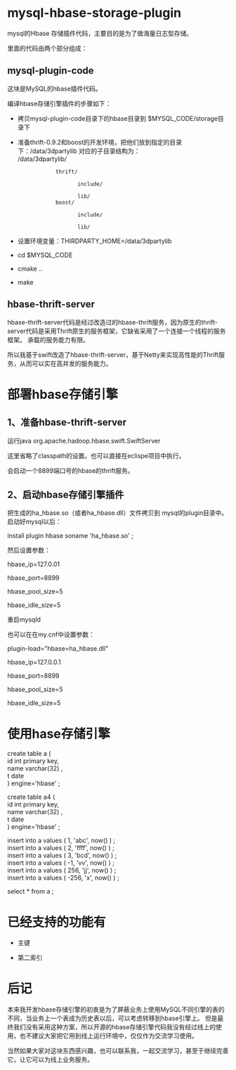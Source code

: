 # mysql-hbase-storage-plugin
mysql的Hbase 存储插件代码，主要目的是为了做海量日志型存储。

里面的代码由两个部分组成：
## mysql-plugin-code

这块是MySQL的hbase插件代码。

编译hbase存储引擎插件的步骤如下：
* 拷贝mysql-plugin-code目录下的hbase目录到 $MYSQL_CODE/storage目录下
* 准备thrift-0.9.2和boost的开发环境，把他们放到指定的目录下：/data/3dpartylib
   对应的子目录结构为：  
  /data/3dpartylib/
  
                  thrift/
                  
                         include/
                         
                         lib/
                  boost/ 
                  
                         include/
                         
                         lib/
         
* 设置环境变量：THIRDPARTY_HOME=/data/3dpartylib
* cd $MYSQL_CODE
* cmake ..
* make

## hbase-thrift-server

hbase-thrift-server代码是经过改造过的hbase-thrift服务，因为原生的thrift-server代码是采用Thrift原生的服务框架，它缺省采用了一个连接一个线程的服务框架。
承载的服务能力有限。

所以我基于swift改造了hbase-thrift-server，基于Netty来实现高性能的Thrift服务，从而可以实在高并发的服务能力。



# 部署hbase存储引擎
## 1、准备hbase-thrift-server
  运行java org.apache.hadoop.hbase.swift.SwiftServer 
  
  这里省略了classpath的设置。也可以直接在eclispe项目中执行。
  
  会启动一个8899端口号的hbase的thrift服务。
 
## 2、启动hbase存储引擎插件
把生成的ha_hbase.so（或者ha_hbase.dll）文件拷贝到 mysql的plugin目录中。
启动好mysql以后：

install plugin hbase soname 'ha_hbase.so' ;

然后设置参数：

hbase_ip=127.0.01

hbase_port=8899

hbase_pool_size=5

hbase_idle_size=5

重启mysqld


也可以在在my.cnf中设置参数：

plugin-load="hbase=ha_hbase.dll"

hbase_ip=127.0.0.1

hbase_port=8899

hbase_pool_size=5

hbase_idle_size=5





# 使用hase存储引擎
   create table a (  
id int primary key,  
name varchar(32) ,  
t date  
) engine='hbase' ;



   create table a4 (  
id int primary key,  
name varchar(32) ,  
t date  
) engine='hbase' ;  


insert into a values ( 1, 'abc', now() ) ;  
insert into a values ( 2, 'ffff', now() ) ;  
insert into a values ( 3, 'bcd', now() ) ;  
insert into a values ( -1, 'vv', now() ) ;  
insert into a values ( 256, 'jj', now() ) ;  
insert into a values ( -256, 'x', now() ) ;  

   select * from a ;

# 已经支持的功能有

- 主键

- 第二索引



# 后记

本来我开发hbase存储引擎的初衷是为了屏蔽业务上使用MySQL不同引擎的表的不同，当业务上一个表成为历史表以后，可以考虑转移到hbase引擎上。
但是最终我们没有采用这种方案，所以开源的hbase存储引擎代码我没有经过线上的使用，也不建议大家把它用到线上运行环境中，仅仅作为交流学习使用。

当然如果大家对这块东西感兴趣，也可以联系我，一起交流学习，甚至于继续完善它，让它可以为线上业务服务。


